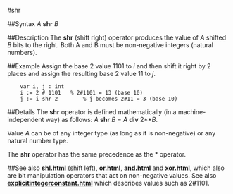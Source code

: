 
#shr

##Syntax
_A_ **shr** _B_


##Description
The **shr** (shift right) operator produces the value of _A_ shifted _B_ bits to the right. Both A and B must be non-negative integers (natural numbers).


##Example
Assign the base 2 value 1101 to _i_ and then shift it right by 2 places and assign the resulting base 2 value 11 to _j_.

        var i, j : int
        i := 2 # 1101   % 2#1101 = 13 (base 10)
        j := i shr 2        % j becomes 2#11 = 3 (base 10)
##Details
The **shr** operator is defined mathematically (in a machine- independent way) as follows:  _A_ **shr** _B_ = _A_ **div** 2**_B_.

Value _A_ can be of any integer type (as long as it is non-negative) or any natural number type.

The **shr** operator has the same precedence as the * operator.


##See also
**[shl.html](shl)** (shift left), **[or.html](or)**, **[and.html](and)** and **[xor.html](xor)**, which also are bit manipulation operators that act on non-negative values. See also **[explicitintegerconstant.html](explicitIntegerConstant)** which describes values such as 2#1101.

